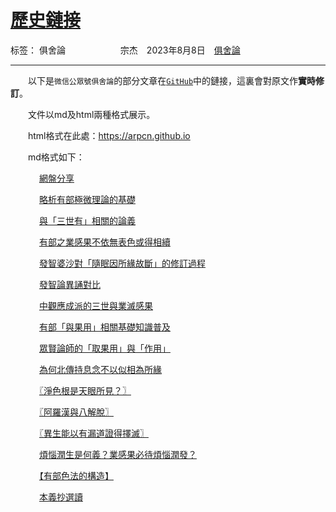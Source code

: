 ﻿# [歷史鏈接][1]

标签： 俱舍論
　　　　　　宗杰　2023年8月8日　[俱舍論](https://mp.weixin.qq.com/s/HNNfqC3dI2HMy4MXRWK-pw)

---

　　以下是`微信公眾號俱舍論`的部分文章在[`GitHub`](https://github.com/arpcn/abhidharma)中的鏈接，這裏會對原文作**實時修訂**。

　　文件以md及html兩種格式展示。

　　html格式在此處：https://arpcn.github.io 

　　md格式如下：

　 　　[網盤分享](https://github.com/arpcn/abhidharma/blob/main/md/share.md)

　 　　[略析有部極微理論的基礎](https://github.com/arpcn/abhidharma/blob/main/md/略析有部極微理論的基礎.md)

　 　　[與「三世有」相關的論義](https://github.com/arpcn/abhidharma/blob/main/md/與「三世有」相關的論義.md)

　 　　[有部之業感果不依無表色或得相續](https://github.com/arpcn/abhidharma/blob/main/md/有部之業感果不依無表色或得相續.md)

　 　　[發智婆沙對「隨眠因所緣故斷」的修訂過程](https://github.com/arpcn/abhidharma/blob/main/md/發智婆沙對「隨眠因所緣故斷」的修訂過程.md)

　 　　[發智論異誦對比](https://github.com/arpcn/abhidharma/blob/main/md/發智論異誦對比.md)

　 　　[中觀應成派的三世與業滅感果](https://github.com/arpcn/abhidharma/blob/main/md/中觀應成派的三世與業滅感果.md)

　 　　[有部「與果用」相關基礎知識普及](https://github.com/arpcn/abhidharma/blob/main/md/有部「與果用」相關基礎知識普及.md)

　 　　[眾賢論師的「取果用」與「作用」](https://github.com/arpcn/abhidharma/blob/main/md/眾賢論師的「取果用」與「作用」.md)

　 　　[為何北傳持息念不以似相為所緣](https://github.com/arpcn/abhidharma/blob/main/md/為何北傳持息念不以似相為所緣.md)

　 　　[〖淨色根是天眼所見？〗](https://github.com/arpcn/abhidharma/blob/main/md/〖淨色根是天眼所見？〗.md)

　 　　[〖阿羅漢與八解脫〗](https://github.com/arpcn/abhidharma/blob/main/md/〖阿羅漢與八解脫〗.md)

　 　　[〖異生能以有漏道證得擇滅〗](https://github.com/arpcn/abhidharma/blob/main/md/〖異生能以有漏道證得擇滅〗.md)

　 　　[煩惱潤生是何義？業感果必待煩惱潤發？](https://github.com/arpcn/abhidharma/blob/main/md/煩惱潤生是何義？業感果必待煩惱潤發？.md)

　 　　[【有部色法的構造】](https://github.com/arpcn/abhidharma/blob/main/md/【有部色法的構造】.md)

　 　　[本義抄選讀](https://github.com/arpcn/abhidharma/blob/main/md/本義抄選讀.md)


  [1]: https://github.com/arpcn/abhidharma

